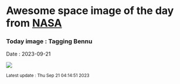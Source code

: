 
# Awesome space image of the day from [NASA](https://api.nasa.gov/)

### Today image : Tagging Bennu
Date : 2023-09-21

![](https://apod.nasa.gov/apod/image/2309/d_tag-2-frames.jpg)

<small>Latest update : Thu Sep 21 04:14:51 2023</small>
        